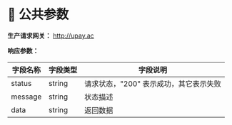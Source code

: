 # 📘 公共参数

**生产请求网关：** http://upay.ac

**响应参数：**

| 字段名称 | 字段类型 | 字段说明                             |
| -------- | -------- | ------------------------------------ |
| status     | string   | 请求状态，"200" 表示成功，其它表示失败 |
| message  | string   | 状态描述                             |
| data     | string   | 返回数据                             |
